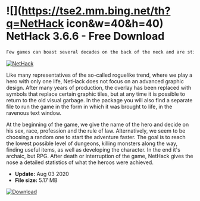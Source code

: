 # ![](https://tse2.mm.bing.net/th?q=NetHack icon&w=40&h=40) NetHack 3.6.6 - Free Download

```sh
Few games can boast several decades on the back of the neck and are still being developed. The free NetHack project is undoubtedly a big phenomenon in this respect. The free title is recognized by many older players as a work of all time. He laid the foundations of contemporary RPG productions, developing the imagination of fantasy fans by introducing them to a random world of letters and symbols.
```
[![NetHack](https://gallery.dpcdn.pl/imgc/Tools/64102/g_-_420x350_1.5_-_x20151209102947_0.jpg)](https://softexe.net/win/games-entertainment/rpg/nethack:pRcbg.html)

Like many representatives of the so-called roguelike trend, where we play a hero with only one life, NetHack does not focus on an advanced graphic design. After many years of production, the overlay has been replaced with symbols that replace certain graphic tiles, but at any time it is possible to return to the old visual garbage. In the package you will also find a separate file to run the game in the form in which it was brought to life, in the ravenous text window.
 
 
 At the beginning of the game, we give the name of the hero and decide on his sex, race, profession and the rule of law. Alternatively, we seem to be choosing a random one to start the adventure faster. The goal is to reach the lowest possible level of dungeons, killing monsters along the way, finding useful items, as well as developing the character. In the end it's archaic, but RPG. After death or interruption of the game, NetHack gives the nose a detailed statistics of what the heroos were achieved.


- **Update:** Aug 03 2020
- **File size:** 5.17 MB

[![Download](https://cdn.softexe.net/static/img/download.png)](https://softexe.net/win/games-entertainment/rpg/nethack:pRcbg.html)

